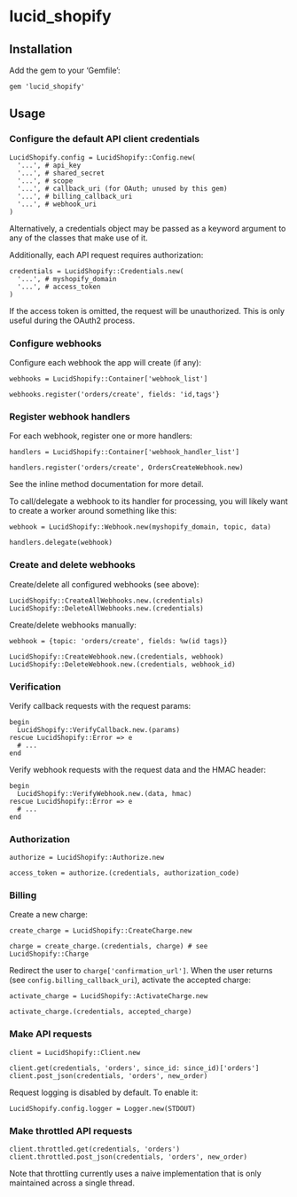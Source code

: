 lucid_shopify
=============

Installation
------------

Add the gem to your ‘Gemfile’:

    gem 'lucid_shopify'


Usage
-----

### Configure the default API client credentials

    LucidShopify.config = LucidShopify::Config.new(
      '...', # api_key
      '...', # shared_secret
      '...', # scope
      '...', # callback_uri (for OAuth; unused by this gem)
      '...', # billing_callback_uri
      '...', # webhook_uri
    )

Alternatively, a credentials object may be passed as a keyword
argument to any of the classes that make use of it.

Additionally, each API request requires authorization:

    credentials = LucidShopify::Credentials.new(
      '...', # myshopify_domain
      '...', # access_token
    )

If the access token is omitted, the request will be unauthorized.
This is only useful during the OAuth2 process.


### Configure webhooks

Configure each webhook the app will create (if any):

    webhooks = LucidShopify::Container['webhook_list']

    webhooks.register('orders/create', fields: 'id,tags'}


### Register webhook handlers

For each webhook, register one or more handlers:

    handlers = LucidShopify::Container['webhook_handler_list']

    handlers.register('orders/create', OrdersCreateWebhook.new)

See the inline method documentation for more detail.

To call/delegate a webhook to its handler for processing, you will likely want
to create a worker around something like this:

    webhook = LucidShopify::Webhook.new(myshopify_domain, topic, data)

    handlers.delegate(webhook)


### Create and delete webhooks

Create/delete all configured webhooks (see above):

    LucidShopify::CreateAllWebhooks.new.(credentials)
    LucidShopify::DeleteAllWebhooks.new.(credentials)

Create/delete webhooks manually:

    webhook = {topic: 'orders/create', fields: %w(id tags)}

    LucidShopify::CreateWebhook.new.(credentials, webhook)
    LucidShopify::DeleteWebhook.new.(credentials, webhook_id)


### Verification

Verify callback requests with the request params:

    begin
      LucidShopify::VerifyCallback.new.(params)
    rescue LucidShopify::Error => e
      # ...
    end

Verify webhook requests with the request data and the HMAC header:

    begin
      LucidShopify::VerifyWebhook.new.(data, hmac)
    rescue LucidShopify::Error => e
      # ...
    end


### Authorization

    authorize = LucidShopify::Authorize.new

    access_token = authorize.(credentials, authorization_code)


### Billing

Create a new charge:

    create_charge = LucidShopify::CreateCharge.new

    charge = create_charge.(credentials, charge) # see LucidShopify::Charge

Redirect the user to `charge['confirmation_url']`. When the user
returns (see `config.billing_callback_uri`), activate the accepted
charge:

    activate_charge = LucidShopify::ActivateCharge.new

    activate_charge.(credentials, accepted_charge)


### Make API requests

    client = LucidShopify::Client.new

    client.get(credentials, 'orders', since_id: since_id)['orders']
    client.post_json(credentials, 'orders', new_order)

Request logging is disabled by default. To enable it:

    LucidShopify.config.logger = Logger.new(STDOUT)


### Make throttled API requests

    client.throttled.get(credentials, 'orders')
    client.throttled.post_json(credentials, 'orders', new_order)

Note that throttling currently uses a naive implementation that is
only maintained across a single thread.
